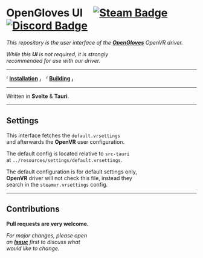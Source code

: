 
# OpenGloves UI [![Steam Badge]][Steam] [![Discord Badge]][Discord]

*This repository is the user interface of the* ***[OpenGloves]*** *OpenVR driver.*



*While this* ***UI*** *is not required, it is strongly* <br>
*recommended for use with our driver.*

---

**⸢ [Installation] ⸥ ⸢ [Building] ⸥**

---

Written in **Svelte** & **Tauri**.

---

## Settings

This interface fetches the `default.vrsettings` <br>
and afterwards the **OpenVR** user configuration.

The default config is located relative to `src-tauri` <br>
at `../resources/settings/default.vrsettings`.

The default configuration is for default settings only, <br>
**OpenVR** driver will not check this file, instead they <br>
search in the `steamvr.vrsettings` config.

---

## Contributions

**Pull requests are very welcome.**

*For major changes, please open* <br>
*an* ***[Issue]*** *first to discuss what* <br>
*would like to change.*




<!----------------------------------------------------------------------------->

[Steam Badge]: https://img.shields.io/badge/Steam-000000?style=for-the-badge&logo=steam&logoColor=white
[Discord Badge]: https://img.shields.io/badge/Discord-7289DA?style=for-the-badge&logo=discord&logoColor=white

[Discord]: https://discord.gg/lucidvr
[Steam]: https://store.steampowered.com/app/1574050/OpenGloves

[OpenGloves]: https://github.com/LucidVR/opengloves-driver


[Installation]: docs/Installation.md
[Building]: docs/Building.md

[Issue]: https://github.com/LucidVR/opengloves-ui/issues
